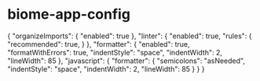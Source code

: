 # biome-app-config

{
  "organizeImports": {
    "enabled": true
  },
  "linter": {
    "enabled": true,
    "rules": {
      "recommended": true,
    }
  },
  "formatter": {
    "enabled": true,
    "formatWithErrors": true,
    "indentStyle": "space",
    "indentWidth": 2,
    "lineWidth": 85
  },
  "javascript": {
    "formatter": {
      "semicolons": "asNeeded",
      "indentStyle": "space",
      "indentWidth": 2,
      "lineWidth": 85
    }
  }
}
